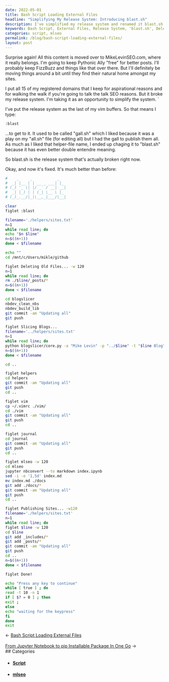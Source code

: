 ```yaml
---
date: 2022-05-01
title: Bash Script Loading External Files
headline: "Simplifying My Release System: Introducing blast.sh"
description: I've simplified my release system and renamed it blast.sh. This script helps me delete old files, slice blogs, update my vimrc, journal, and mlseo. After that, it publishes my 15 domains for SEO purposes and I'm done! Join me as I dive into the details of this helpful script.
keywords: Bash Script, External Files, Release System, 'blast.sh', Delete Old Files, Slice Blogs, Update Vimrc, Journal, MLSeo, Publish Domains, SEO Purposes, Registered Domains, Simplify, Script, Sites
categories: script, mlseo
permalink: /blog/bash-script-loading-external-files/
layout: post
---
```



Surprise again! All this content is moved over to MikeLevinSEO.com, where it
really belongs. I'm going to keep Pythonic Ally "free" for better posts. I'll
probably keep FizzBuzz and things like that over there. But I'll definitely be
moving things around a bit until they find their natural home amongst my sites.

I put all 15 of my registered domains that I keep for aspirational reasons and
for walking the walk if you're going to talk the talk SEO reasons. But it broke
my release system. I'm taking it as an opportunity to simplify the system. `

I've put the release system as the last of my vim buffers. So that means I
type:

```bash
:blast
```

...to get to it. It used to be called "gall.sh" which I liked because it was a
play on my "all.sh" file (for editing all) but I had the gall to publish them
all. As much as I liked that helper-file name, I ended up chaging it to
"blast.sh" because it has even better double entendre meaning.

So blast.sh is the release system that's actually broken right now.

Okay, and now it's fixed. It's much better than before:

```bash
#    _     _           _
#  _| |__ | | __ _ ___| |_
# (_) '_ \| |/ _` / __| __|
#  _| |_) | | (_| \__ \ |_
# (_)_.__/|_|\__,_|___/\__|

clear
figlet :blast

filename='./helpers/sites.txt'
n=1
while read line; do
echo "$n $line"
n=$((n+1))
done < $filename

echo ""
cd /mnt/c/Users/mikle/github

figlet Deleting Old Files... -w 120
n=1
while read line; do
rm ./$line/_posts/*
n=$((n+1))
done < $filename

cd blogslicer
nbdev_clean_nbs
nbdev_build_lib
git commit -am "Updating all"
git push

figlet Slicing Blogs...
filename='../helpers/sites.txt'
n=1
while read line; do
python blogslicer/core.py -a "Mike Levin" -p "../$line" -t "$line Blog" -s "blog"
n=$((n+1))
done < $filename

cd ..

figlet helpers
cd helpers
git commit -am "Updating all"
git push
cd ..

figlet vim
cp ~/.vimrc ./vim/
cd ./vim
git commit -am "Updating all"
git push
cd ..

figlet journal
cd journal
git commit -am "Updating all"
git push
cd ..

figlet mlseo -w 120
cd mlseo
jupyter nbconvert --to markdown index.ipynb
sed -i -e '1,5d' index.md
mv index.md ./docs
git add ./docs/*
git commit -am "Updating all"
git push
cd ..

figlet Publishing Sites... -w120
filename='./helpers/sites.txt'
n=1
while read line; do
figlet $line -w 120
cd $line
git add _includes/*
git add _posts/*
git commit -am "Updating all"
git push
cd ..
n=$((n+1))
done < $filename

figlet Done!

echo "Press any key to continue"
while [ true ] ; do
read -t 10 -n 1
if [ $? = 0 ] ; then
exit ;
else
echo "waiting for the keypress"
fi
done
exit
```

<div class="post-nav"><div class="post-nav-prev"><span class="arrow">&larr;&nbsp;</span><a href="/blog/bash-script-loading-external-files/">Bash Script Loading External Files</a></div> &nbsp; <div class="post-nav-next"><a href="/blog/from-jupyter-notebook-to-pip-installable-package-in-one-go/">From Jupyter Notebook to pip Installable Package In One Go</a><span class="arrow">&nbsp;&rarr;</span></div></div>
## Categories

<ul>
<li><h4><a href='/script/'>Script</a></h4></li>
<li><h4><a href='/mlseo/'>mlseo</a></h4></li></ul>